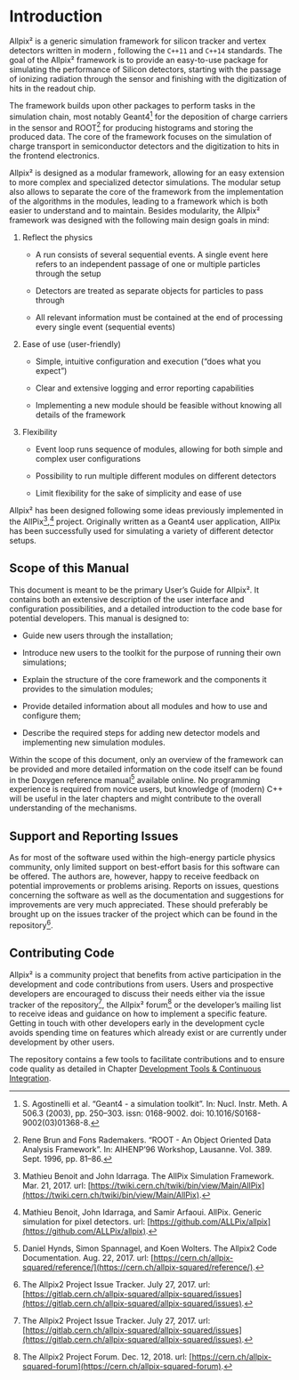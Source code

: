 Introduction
============

Allpix² is a generic simulation framework for silicon tracker and vertex
detectors written in modern , following the `C++11` and `C++14` standards. The
goal of the Allpix² framework is to provide an easy-to-use package for
simulating the performance of Silicon detectors, starting with the
passage of ionizing radiation through the sensor and finishing with the
digitization of hits in the readout chip.

The framework builds upon other packages to perform tasks in the
simulation chain, most notably Geant4[^1] for the deposition of
charge carriers in the sensor and ROOT[^2] for producing histograms
and storing the produced data. The core of the framework focuses on the
simulation of charge transport in semiconductor detectors and the
digitization to hits in the frontend electronics.

Allpix² is designed as a modular framework, allowing for an easy
extension to more complex and specialized detector simulations. The
modular setup also allows to separate the core of the framework from the
implementation of the algorithms in the modules, leading to a framework
which is both easier to understand and to maintain. Besides modularity,
the Allpix² framework was designed with the following main design goals
in mind:

1.  Reflect the physics

    -   A run consists of several sequential events. A single event here
        refers to an independent passage of one or multiple particles
        through the setup

    -   Detectors are treated as separate objects for particles to pass
        through

    -   All relevant information must be contained at the end of
        processing every single event (sequential events)

2.  Ease of use (user-friendly)

    -   Simple, intuitive configuration and execution (“does what you
        expect”)

    -   Clear and extensive logging and error reporting capabilities

    -   Implementing a new module should be feasible without knowing all
        details of the framework

3.  Flexibility

    -   Event loop runs sequence of modules, allowing for both simple
        and complex user configurations

    -   Possibility to run multiple different modules on different
        detectors

    -   Limit flexibility for the sake of simplicity and ease of use

Allpix² has been designed following some ideas previously implemented in
the AllPix[^3],[^4] project. Originally written as a Geant4
user application, AllPix has been successfully used for simulating a
variety of different detector setups.

Scope of this Manual
--------------------

This document is meant to be the primary User’s Guide for Allpix². It
contains both an extensive description of the user interface and
configuration possibilities, and a detailed introduction to the code
base for potential developers. This manual is designed to:

-   Guide new users through the installation;

-   Introduce new users to the toolkit for the purpose of running their
    own simulations;

-   Explain the structure of the core framework and the components it
    provides to the simulation modules;

-   Provide detailed information about all modules and how to use and
    configure them;

-   Describe the required steps for adding new detector models and
    implementing new simulation modules.

Within the scope of this document, only an overview of the framework can
be provided and more detailed information on the code itself can be
found in the Doxygen reference manual[^5] available online. No
programming experience is required from novice users, but knowledge of
(modern) C++ will be useful in the later chapters and might contribute to
the overall understanding of the mechanisms.

Support and Reporting Issues
----------------------------

As for most of the software used within the high-energy particle physics
community, only limited support on best-effort basis for this software
can be offered. The authors are, however, happy to receive feedback on
potential improvements or problems arising. Reports on issues, questions
concerning the software as well as the documentation and suggestions for
improvements are very much appreciated. These should preferably be
brought up on the issues tracker of the project which can be found in
the repository[^6].

Contributing Code
-----------------

Allpix² is a community project that benefits from active participation
in the development and code contributions from users. Users and
prospective developers are encouraged to discuss their needs either via
the issue tracker of the repository[^6], the Allpix²
forum[^7] or the developer’s mailing list to receive ideas and
guidance on how to implement a specific feature. Getting in touch with
other developers early in the development cycle avoids spending time on
features which already exist or are currently under development by other
users.

The repository contains a few tools to facilitate contributions and to
ensure code quality as detailed in Chapter [Development Tools & Continuous Integration](testing.md).

[^1]:S. Agostinelli et al. “Geant4 - a simulation toolkit”. In: Nucl. Instr. Meth. A 506.3 (2003), pp. 250–303. issn: 0168-9002. doi: 10.1016/S0168-9002(03)01368-8.
[^2]:Rene Brun and Fons Rademakers. “ROOT - An Object Oriented Data Analysis Framework”. In: AIHENP’96 Workshop, Lausanne. Vol. 389. Sept. 1996, pp. 81–86.
[^3]:Mathieu Benoit and John Idarraga. The AllPix Simulation Framework. Mar. 21, 2017. url: [https://twiki.cern.ch/twiki/bin/view/Main/AllPix](https://twiki.cern.ch/twiki/bin/view/Main/AllPix).
[^4]:Mathieu Benoit, John Idarraga, and Samir Arfaoui. AllPix. Generic simulation for pixel detectors. url: [https://github.com/ALLPix/allpix](https://github.com/ALLPix/allpix).
[^5]:Daniel Hynds, Simon Spannagel, and Koen Wolters. The Allpix2 Code Documentation. Aug. 22, 2017. url: [https://cern.ch/allpix-squared/reference/](https://cern.ch/allpix-squared/reference/).
[^6]:The Allpix2 Project Issue Tracker. July 27, 2017. url: [https://gitlab.cern.ch/allpix-squared/allpix-squared/issues](https://gitlab.cern.ch/allpix-squared/allpix-squared/issues).
[^7]:The Allpix2 Project Forum. Dec. 12, 2018. url: [https://cern.ch/allpix-squared-forum](https://cern.ch/allpix-squared-forum).